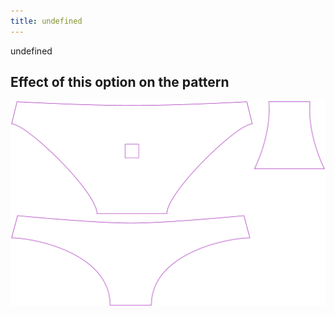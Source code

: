 ```yaml
---
title: undefined
---
```


undefined

## Effect of this option on the pattern

![This image shows the effect of this option by superimposing several variants that have a different value for this option](unice_usecrossseam_sample.svg "Effect of this option on the pattern")
